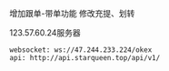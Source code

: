 
增加跟单-带单功能
修改充提、划转

123.57.60.24服务器
```
websocket: ws://47.244.233.224/okex
api: http://api.starqueen.top/api/v1/
```

